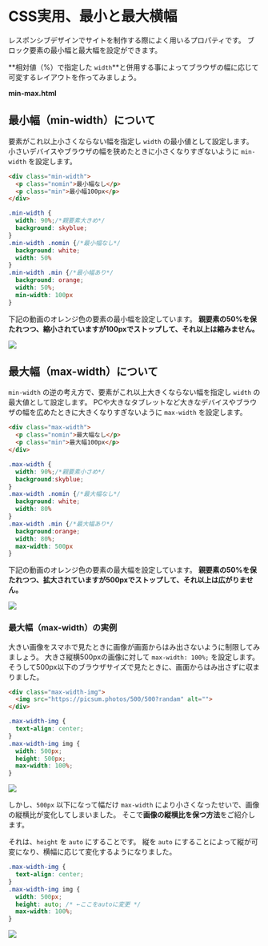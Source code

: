 # CSS実用、最小と最大横幅

レスポンシブデザインでサイトを制作する際によく用いるプロパティです。
ブロック要素の最小幅と最大幅を設定ができます。

**相対値（%）で指定した `width`**と併用する事によってブラウザの幅に応じて可変するレイアウトを作ってみましょう。

**min-max.html**

## 最小幅（min-width）について

要素がこれ以上小さくならない幅を指定し `width` の最小値として設定します。
小さいデバイスやブラウザの幅を狭めたときに小さくなりすぎないように `min-width` を設定します。

```html
<div class="min-width">
  <p class="nomin">最小幅なし</p>
  <p class="min">最小幅100px</p>
</div>
```
```css
.min-width {
  width: 90%;/*親要素大きめ*/
  background: skyblue;
}
.min-width .nomin {/*最小幅なし*/
  background: white;
  width: 50%
}
.min-width .min {/*最小幅あり*/
  background: orange;
  width: 50%;
  min-width: 100px
}
```

下記の動画のオレンジ色の要素の最小幅を設定しています。
**親要素の50%を保たれつつ、縮小されていますが100pxでストップして、それ以上は縮みません。**


![](https://paper-attachments.dropbox.com/s_03B51809C9E0C0C2D26C8EFE7729EA237FDC61C5D96CFEEB5910A632AC684B2C_1570806437999_Kapture+2019-10-12+at+0.07.01.gif)





## 最大幅（max-width）について

`min-width` の逆の考え方で、要素がこれ以上大きくならない幅を指定し `width` の最大値として設定します。
PCや大きなタブレットなど大きなデバイスやブラウザの幅を広めたときに大きくなりすぎないように `max-width` を設定します。

```html
<div class="max-width">
  <p class="nomin">最大幅なし</p>
  <p class="min">最大幅100px</p>
</div>
```
```css
.max-width {
  width: 90%;/*親要素小さめ*/
  background:skyblue;
}
.max-width .nomin {/*最大幅なし*/
  background: white;
  width: 80%
}
.max-width .min {/*最大幅あり*/
  background:orange;
  width: 80%;
  max-width: 500px
}
```
下記の動画のオレンジ色の要素の最大幅を設定しています。
**親要素の50%を保たれつつ、拡大されていますが500pxでストップして、それ以上は広がりません。**


![](https://paper-attachments.dropbox.com/s_03B51809C9E0C0C2D26C8EFE7729EA237FDC61C5D96CFEEB5910A632AC684B2C_1570806942834_Kapture+2019-10-12+at+0.15.29.gif)

### 最大幅（max-width）の実例

大きい画像をスマホで見たときに画像が画面からはみ出さないように制限してみましょう。
大きさ縦横500pxの画像に対して `max-width: 100%;` を設定します。
そうして500px以下のブラウザサイズで見たときに、画面からはみ出さずに収まりました。


```html
<div class="max-width-img">
  <img src="https://picsum.photos/500/500?randam" alt="">
</div>
```

```css
.max-width-img {
  text-align: center;
}
.max-width-img img {
  width: 500px;
  height: 500px;
  max-width: 100%;
}
```

![](https://paper-attachments.dropbox.com/s_03B51809C9E0C0C2D26C8EFE7729EA237FDC61C5D96CFEEB5910A632AC684B2C_1570808650123_Kapture+2019-10-12+at+0.43.56.gif)


しかし、`500px` 以下になって幅だけ `max-width` により小さくなったせいで、画像の縦横比が変化してしまいました。
そこで**画像の縦横比を保つ方法**をご紹介します。

それは、`height` を `auto` にすることです。
縦を `auto` にすることによって縦が可変になり、横幅に応じて変化するようになりました。

```css
.max-width-img {
  text-align: center;
}
.max-width-img img {
  width: 500px;
  height: auto; /* ←ここをautoに変更 */
  max-width: 100%;
}
```

![](https://paper-attachments.dropbox.com/s_03B51809C9E0C0C2D26C8EFE7729EA237FDC61C5D96CFEEB5910A632AC684B2C_1570809119618_Kapture+2019-10-12+at+0.51.41.gif)